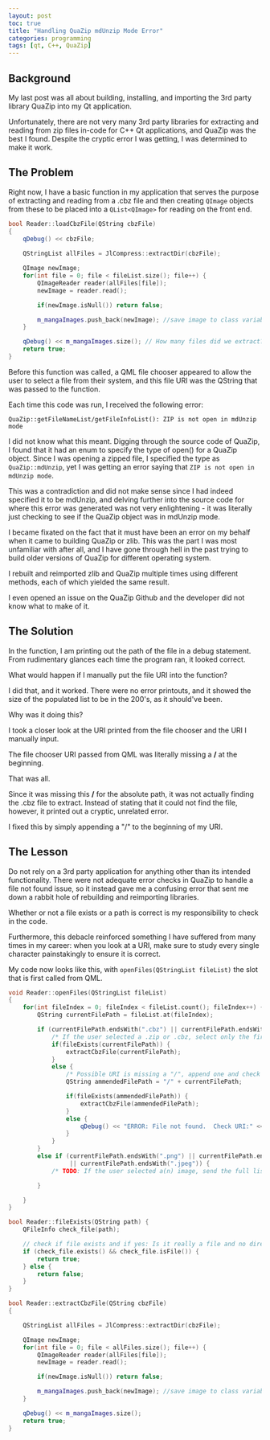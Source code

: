 ```yaml
---
layout: post
toc: true
title: "Handling QuaZip mdUnzip Mode Error"
categories: programming
tags: [qt, C++, QuaZip]
---
```


## Background

My last post was all about building, installing, and importing the 3rd party library QuaZip into my Qt application.

Unfortunately, there are not very many 3rd party libraries for extracting and reading from zip files in-code for C++ Qt applications, and QuaZip was the best I found.  Despite the cryptic error I was getting, I was determined to make it work.

## The Problem

Right now, I have a basic function in my application that serves the purpose of extracting and reading from a .cbz file and then creating `QImage` objects from these to be placed into a `QList<QImage>` for reading on the front end.

```c++
bool Reader::loadCbzFile(QString cbzFile)
{
    qDebug() << cbzFile;
    
    QStringList allFiles = JlCompress::extractDir(cbzFile);

    QImage newImage;
    for(int file = 0; file < fileList.size(); file++) {
        QImageReader reader(allFiles[file]);
        newImage = reader.read();

        if(newImage.isNull()) return false;

        m_mangaImages.push_back(newImage); //save image to class variable
    }

    qDebug() << m_mangaImages.size(); // How many files did we extract?
    return true;
}
```

Before this function was called, a QML file chooser appeared to allow the user to select a file from their system, and this file URI was the QString that was passed to the function.

Each time this code was run, I received the following error:

```
QuaZip::getFileNameList/getFileInfoList(): ZIP is not open in mdUnzip mode
```

I did not know what this meant.  Digging through the source code of QuaZip, I found that it had an enum to specify the type of open() for a QuaZip object.  Since I was opening a zipped file, I specified the type as `QuaZip::mdUnzip`, yet I was getting an error saying that `ZIP is not open in mdUnzip mode`.  

This was a contradiction and did not make sense since I had indeed specified it to be mdUnzip, and delving further into the source code for where this error was generated was not very enlightening - it was literally just checking to see if the QuaZip object was in mdUnzip mode.

I became fixated on the fact that it must have been an error on my behalf when it came to building QuaZip or zlib.  This was the part I was most unfamiliar with after all, and I have gone through hell in the past trying to build older versions of QuaZip for different operating system.

I rebuilt and reimported zlib and QuaZip multiple times using different methods, each of which yielded the same result.

I even opened an issue on the QuaZip Github and the developer did not know what to make of it.

## The Solution

In the function, I am printing out the path of the file in a debug statement.  From rudimentary glances each time the program ran, it looked correct.

What would happen if I manually put the file URI into the function?

I did that, and it worked.  There were no error printouts, and it showed the size of the populated list to be in the 200's, as it should've been.

Why was it doing this?

I took a closer look at the URI printed from the file chooser and the URI I manually input.

The file chooser URI passed from QML was literally missing a **/** at the beginning.  

That was all.  

Since it was missing this **/** for the absolute path, it was not actually finding the .cbz file to extract.  Instead of stating that it could not find the file, however, it printed out a cryptic, unrelated error.

I fixed this by simply appending a "/" to the beginning of my URI.

## The Lesson

Do not rely on a 3rd party application for anything other than its intended functionality.  There were not adequate error checks in QuaZip to handle a file not found issue, so it instead gave me a confusing error that sent me down a rabbit hole of rebuilding and reimporting libraries.

Whether or not a file exists or a path is correct is my responsibility to check in the code.  

Furthermore, this debacle reinforced something I have suffered from many times in my career: when you look at a URI, make sure to study every single character painstakingly to ensure it is correct.

My code now looks like this, with `openFiles(QStringList fileList)` the slot that is first called from QML.

```c++
void Reader::openFiles(QStringList fileList)
{
    for(int fileIndex = 0; fileIndex < fileList.count(); fileIndex++) {
        QString currentFilePath = fileList.at(fileIndex);

        if (currentFilePath.endsWith(".cbz") || currentFilePath.endsWith(".zip")) {
            /* If the user selected a .zip or .cbz, select only the first file */
            if(fileExists(currentFilePath)) {
                extractCbzFile(currentFilePath);
            }
            else {
                /* Possible URI is missing a "/", append one and check if it works */
                QString ammendedFilePath = "/" + currentFilePath;

                if(fileExists(ammendedFilePath)) {
                    extractCbzFile(ammendedFilePath);
                }
                else {
                    qDebug() << "ERROR: File not found.  Check URI:" << ammendedFilePath;
                }
            }
        }
        else if (currentFilePath.endsWith(".png") || currentFilePath.endsWith(".jpg")
                 || currentFilePath.endsWith(".jpeg")) {
            /* TODO: If the user selected a(n) image, send the full list */

        }

    }
}

bool Reader::fileExists(QString path) {
    QFileInfo check_file(path);

    // check if file exists and if yes: Is it really a file and no directory?
    if (check_file.exists() && check_file.isFile()) {
        return true;
    } else {
        return false;
    }
}

bool Reader::extractCbzFile(QString cbzFile)
{   

    QStringList allFiles = JlCompress::extractDir(cbzFile);

    QImage newImage;
    for(int file = 0; file < allFiles.size(); file++) {
        QImageReader reader(allFiles[file]);
        newImage = reader.read();

        if(newImage.isNull()) return false;

        m_mangaImages.push_back(newImage); //save image to class variable
    }

    qDebug() << m_mangaImages.size();
    return true;
}

```
